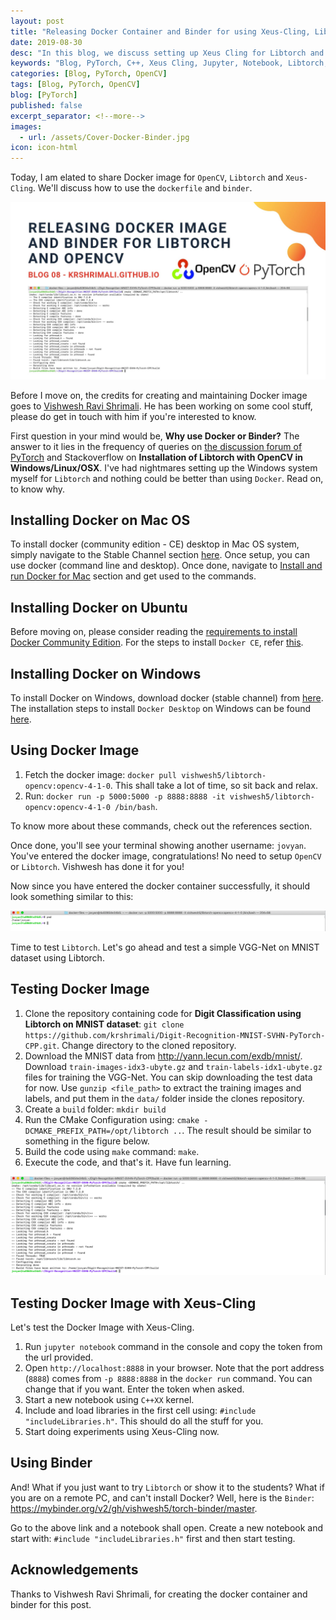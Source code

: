 ```yaml
---
layout: post
title: "Releasing Docker Container and Binder for using Xeus-Cling, Libtorch and OpenCV in C++"
date: 2019-08-30
desc: "In this blog, we discuss setting up Xeus Cling for Libtorch and OpenCV Libraries"
keywords: "Blog, PyTorch, C++, Xeus Cling, Jupyter, Notebook, Libtorch, OpenCV, Docker, Binder"
categories: [Blog, PyTorch, OpenCV]
tags: [Blog, PyTorch, OpenCV]
blog: [PyTorch]
published: false
excerpt_separator: <!--more-->
images:
  - url: /assets/Cover-Docker-Binder.jpg
icon: icon-html
---
```


Today, I am elated to share Docker image for `OpenCV`, `Libtorch` and `Xeus-Cling`. We'll discuss how to use the `dockerfile` and `binder`.

<img src="/assets/Cover-Docker-Binder.jpg"/>

Before I move on, the credits for creating and maintaining Docker image goes to <a href="https://github.com/vishwesh5">Vishwesh Ravi Shrimali</a>. He has been working on some cool stuff, please do get in touch with him if you're interested to know.

First question in your mind would be, **Why use Docker or Binder?** The answer to it lies in the frequency of queries on <a href="http://www.discuss.pytorch.org">the discussion forum of PyTorch</a> and Stackoverflow on **Installation of Libtorch with OpenCV in Windows/Linux/OSX**. I've had nightmares setting up the Windows system myself for `Libtorch` and nothing could be better than using `Docker`. Read on, to know why.

## Installing Docker on Mac OS

To install docker (community edition - CE) desktop in Mac OS system, simply navigate to the Stable Channel section <a href="https://docs.docker.com/v17.12/docker-for-mac/install/#download-docker-for-mac">here</a>. Once setup, you can use docker (command line and desktop). Once done, navigate to <a href="https://docs.docker.com/v17.12/docker-for-mac/install/#install-and-run-docker-for-mac">Install and run Docker for Mac</a> section and get used to the commands.

## Installing Docker on Ubuntu

Before moving on, please consider reading the <a href="https://docs.docker.com/v17.12/install/linux/docker-ce/ubuntu/">requirements to install Docker Community Edition</a>. For the steps to install `Docker CE`, refer <a href="https://docs.docker.com/v17.12/install/linux/docker-ce/ubuntu/#install-docker-ce-1">this</a>.

## Installing Docker on Windows

To install Docker on Windows, download docker (stable channel) from <a href="https://docs.docker.com/v17.12/docker-for-windows/install/#download-docker-for-windows">here</a>. The installation steps to install `Docker Desktop` on Windows can be found <a href="https://docs.docker.com/v17.12/docker-for-windows/install/#install-docker-for-windows-desktop-app">here</a>.

## Using Docker Image 

1. Fetch the docker image: `docker pull vishwesh5/libtorch-opencv:opencv-4-1-0`. This shall take a lot of time, so sit back and relax.
2. Run: `docker run -p 5000:5000 -p 8888:8888 -it vishwesh5/libtorch-opencv:opencv-4-1-0 /bin/bash`.

To know more about these commands, check out the references section.

Once done, you'll see your terminal showing another username: `jovyan`. You've entered the docker image, congratulations! No need to setup `OpenCV` or `Libtorch`. Vishwesh has done it for you!

Now since you have entered the docker container successfully, it should look something similar to this:

<img src="/assets/Docker-Image-1.png"/>

Time to test `Libtorch`. Let's go ahead and test a simple VGG-Net on MNIST dataset using Libtorch.

## Testing Docker Image

1. Clone the repository containing code for **Digit Classification using Libtorch on MNIST dataset**: `git clone https://github.com/krshrimali/Digit-Recognition-MNIST-SVHN-PyTorch-CPP.git`. Change directory to the cloned repository. 
2. Download the MNIST data from http://yann.lecun.com/exdb/mnist/. Download `train-images-idx3-ubyte.gz` and `train-labels-idx1-ubyte.gz` files for training the VGG-Net. You can skip downloading the test data for now. Use `gunzip <file_path>` to extract the training images and labels, and put them in the `data/` folder inside the clones repository.
3. Create a `build` folder: `mkdir build`
4. Run the CMake Configuration using: `cmake -DCMAKE_PREFIX_PATH=/opt/libtorch ..`. The result should be similar to something in the figure below.
5. Build the code using `make` command: `make`.
6. Execute the code, and that's it. Have fun learning.

<img src="/assets/Docker-Image-2.png"/>

## Testing Docker Image with Xeus-Cling

Let's test the Docker Image with Xeus-Cling.

1. Run `jupyter notebook` command in the console and copy the token from the url provided.
2. Open `http://localhost:8888` in your browser. Note that the port address (`8888`) comes from `-p 8888:8888` in the `docker run` command. You can change that if you want. Enter the token when asked.
3. Start a new notebook using `C++XX` kernel.
4. Include and load libraries in the first cell using: `#include "includeLibraries.h"`. This should do all the stuff for you.
5. Start doing experiments using Xeus-Cling now.

## Using Binder

And! What if you just want to try `Libtorch` or show it to the students? What if you are on a remote PC, and can't install Docker? Well, here is the `Binder`: https://mybinder.org/v2/gh/vishwesh5/torch-binder/master.

Go to the above link and a notebook shall open. Create a new notebook and start with: `#include "includeLibraries.h"` first and then start testing.

## Acknowledgements

Thanks to Vishwesh Ravi Shrimali, for creating the docker container and binder for this post.